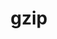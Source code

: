 ---
title: "gzip"
layout: cache
categories: [package, develop]
meta: {"compilers": ["apple-clang@16.0.0", "gcc@10.5.0", "gcc@11.4.0", "gcc@13.3.0"], "num_specs": 28, "num_specs_by_stack": {"developer-tools-aarch64-linux-gnu": 7, "developer-tools-darwin": 6, "developer-tools-x86_64_v3-linux-gnu": 7, "hep": 8, "root": 28}, "oss": ["centos7", "rhel8", "sequoia", "ubuntu22.04"], "platforms": ["darwin", "linux"], "stacks": ["developer-tools-aarch64-linux-gnu", "developer-tools-darwin", "developer-tools-x86_64_v3-linux-gnu", "hep", "root"], "targets": ["aarch64", "x86_64_v3"], "versions": ["1.13"]}
spec_details: [{"compiler": "gcc@11.4.0", "hash": "36y7nxpuorientvmxw3pxtieg44vqn7g", "os": "ubuntu22.04", "platform": "linux", "size": "-", "stacks": ["hep", "root"], "target": "x86_64_v3", "variants": ["build_system=autotools"], "versions": ["1.13"]}, {"compiler": "apple-clang@16.0.0", "hash": "3aa66ckpyioqqqi3nat3coqoy62xpj3j", "os": "sequoia", "platform": "darwin", "size": "-", "stacks": ["developer-tools-darwin", "root"], "target": "aarch64", "variants": ["build_system=autotools"], "versions": ["1.13"]}, {"compiler": "gcc@13.3.0", "hash": "3evldbolckfnmxhkoiidko5oc7gzu6ge", "os": "rhel8", "platform": "linux", "size": "-", "stacks": ["developer-tools-aarch64-linux-gnu", "root"], "target": "aarch64", "variants": ["build_system=autotools"], "versions": ["1.13"]}, {"compiler": "apple-clang@16.0.0", "hash": "3zjaib3oibbxy55acoio6hfgkrt7v7fr", "os": "sequoia", "platform": "darwin", "size": "-", "stacks": ["developer-tools-darwin", "root"], "target": "aarch64", "variants": ["build_system=autotools"], "versions": ["1.13"]}, {"compiler": "gcc@10.5.0", "hash": "5zpcqhcbdn7gagsw5cryml3fris3mvy7", "os": "centos7", "platform": "linux", "size": "-", "stacks": ["developer-tools-x86_64_v3-linux-gnu", "root"], "target": "x86_64_v3", "variants": ["build_system=autotools"], "versions": ["1.13"]}, {"compiler": "gcc@11.4.0", "hash": "64lvctcc4ihnsd7xs5bqh4qnan5mz3pe", "os": "ubuntu22.04", "platform": "linux", "size": "-", "stacks": ["hep", "root"], "target": "x86_64_v3", "variants": ["build_system=autotools"], "versions": ["1.13"]}, {"compiler": "gcc@11.4.0", "hash": "7cfnrbj26kl5xkgt25t45r4qefydwi4k", "os": "ubuntu22.04", "platform": "linux", "size": "-", "stacks": ["hep", "root"], "target": "x86_64_v3", "variants": ["build_system=autotools"], "versions": ["1.13"]}, {"compiler": "apple-clang@16.0.0", "hash": "ahsvogzvm3joduv2wdbkadwx6ixzvazo", "os": "sequoia", "platform": "darwin", "size": "-", "stacks": ["developer-tools-darwin", "root"], "target": "aarch64", "variants": ["build_system=autotools"], "versions": ["1.13"]}, {"compiler": "gcc@11.4.0", "hash": "cd64d2ttyrovqngnua6crkteti6rnl47", "os": "ubuntu22.04", "platform": "linux", "size": "-", "stacks": ["hep", "root"], "target": "x86_64_v3", "variants": ["build_system=autotools"], "versions": ["1.13"]}, {"compiler": "gcc@10.5.0", "hash": "e5vsqyf4pflbnq2g6o4ep74zfsq4uqdk", "os": "centos7", "platform": "linux", "size": "-", "stacks": ["developer-tools-x86_64_v3-linux-gnu", "root"], "target": "x86_64_v3", "variants": ["build_system=autotools"], "versions": ["1.13"]}, {"compiler": "gcc@13.3.0", "hash": "e6urbgxvyvvkr4alqtre2mqpcatmias3", "os": "rhel8", "platform": "linux", "size": "-", "stacks": ["developer-tools-aarch64-linux-gnu", "root"], "target": "aarch64", "variants": ["build_system=autotools"], "versions": ["1.13"]}, {"compiler": "gcc@10.5.0", "hash": "faq64xyiytn62x6sceahiv7tr7vx27gq", "os": "centos7", "platform": "linux", "size": "-", "stacks": ["developer-tools-x86_64_v3-linux-gnu", "root"], "target": "x86_64_v3", "variants": ["build_system=autotools"], "versions": ["1.13"]}, {"compiler": "gcc@10.5.0", "hash": "frkk3jz4ezd6k6ef5w3xclatp2aazs5y", "os": "centos7", "platform": "linux", "size": "-", "stacks": ["developer-tools-x86_64_v3-linux-gnu", "root"], "target": "x86_64_v3", "variants": ["build_system=autotools"], "versions": ["1.13"]}, {"compiler": "apple-clang@16.0.0", "hash": "ftsdber4jo7oosd2rnmesxhmndurtq2b", "os": "sequoia", "platform": "darwin", "size": "-", "stacks": ["developer-tools-darwin", "root"], "target": "aarch64", "variants": ["build_system=autotools"], "versions": ["1.13"]}, {"compiler": "apple-clang@16.0.0", "hash": "hesjtmsizfzbk2o3qf7dsb5unatypftk", "os": "sequoia", "platform": "darwin", "size": "-", "stacks": ["developer-tools-darwin", "root"], "target": "aarch64", "variants": ["build_system=autotools"], "versions": ["1.13"]}, {"compiler": "gcc@13.3.0", "hash": "i4yoyjjszn6hogo5aawyrvfs3wjrigwc", "os": "rhel8", "platform": "linux", "size": "-", "stacks": ["developer-tools-aarch64-linux-gnu", "root"], "target": "aarch64", "variants": ["build_system=autotools"], "versions": ["1.13"]}, {"compiler": "gcc@11.4.0", "hash": "ibdyuru6p2b5jqskydf5k6umzg27hwu3", "os": "ubuntu22.04", "platform": "linux", "size": "-", "stacks": ["hep", "root"], "target": "x86_64_v3", "variants": ["build_system=autotools"], "versions": ["1.13"]}, {"compiler": "gcc@10.5.0", "hash": "l4knihdeb5p4bqq4dtxof3eb4tpcbxb4", "os": "centos7", "platform": "linux", "size": "-", "stacks": ["developer-tools-x86_64_v3-linux-gnu", "root"], "target": "x86_64_v3", "variants": ["build_system=autotools"], "versions": ["1.13"]}, {"compiler": "gcc@13.3.0", "hash": "lhiwvoyfdbl4swihuwunf3cms6agb6h7", "os": "rhel8", "platform": "linux", "size": "-", "stacks": ["developer-tools-aarch64-linux-gnu", "root"], "target": "aarch64", "variants": ["build_system=autotools"], "versions": ["1.13"]}, {"compiler": "gcc@13.3.0", "hash": "m3pcppwezdgy5w3alfao7e2zighddedx", "os": "rhel8", "platform": "linux", "size": "-", "stacks": ["developer-tools-aarch64-linux-gnu", "root"], "target": "aarch64", "variants": ["build_system=autotools"], "versions": ["1.13"]}, {"compiler": "gcc@10.5.0", "hash": "mh3ssf7gsl7rrpwoz34agmpzmcvtoaq5", "os": "centos7", "platform": "linux", "size": "-", "stacks": ["developer-tools-x86_64_v3-linux-gnu", "root"], "target": "x86_64_v3", "variants": ["build_system=autotools"], "versions": ["1.13"]}, {"compiler": "apple-clang@16.0.0", "hash": "n5u2j2qzkmcnssjmgrs2pvwhwsrnbit6", "os": "sequoia", "platform": "darwin", "size": "-", "stacks": ["developer-tools-darwin", "root"], "target": "aarch64", "variants": ["build_system=autotools"], "versions": ["1.13"]}, {"compiler": "gcc@13.3.0", "hash": "np7fhovp62imgfdkzfa7dcz2olsd5vx4", "os": "rhel8", "platform": "linux", "size": "-", "stacks": ["developer-tools-aarch64-linux-gnu", "root"], "target": "aarch64", "variants": ["build_system=autotools"], "versions": ["1.13"]}, {"compiler": "gcc@13.3.0", "hash": "oi4kowdq5jwl2npbwjo6y64h2uen5v5o", "os": "rhel8", "platform": "linux", "size": "-", "stacks": ["developer-tools-aarch64-linux-gnu", "root"], "target": "aarch64", "variants": ["build_system=autotools"], "versions": ["1.13"]}, {"compiler": "gcc@11.4.0", "hash": "qbny7huwfix7jmubrvu47mfq73f7q7kq", "os": "ubuntu22.04", "platform": "linux", "size": "-", "stacks": ["hep", "root"], "target": "x86_64_v3", "variants": ["build_system=autotools"], "versions": ["1.13"]}, {"compiler": "gcc@11.4.0", "hash": "xjdp52kn5psisugbouzafd6tzfvn33gr", "os": "ubuntu22.04", "platform": "linux", "size": "-", "stacks": ["hep", "root"], "target": "x86_64_v3", "variants": ["build_system=autotools"], "versions": ["1.13"]}, {"compiler": "gcc@11.4.0", "hash": "ye4dfwlvtibc7lle47kwkdd7mzfmsiiq", "os": "ubuntu22.04", "platform": "linux", "size": "-", "stacks": ["hep", "root"], "target": "x86_64_v3", "variants": ["build_system=autotools"], "versions": ["1.13"]}, {"compiler": "gcc@10.5.0", "hash": "zc27c6wvpvzy7itgokgyiniblbbdjpb2", "os": "centos7", "platform": "linux", "size": "-", "stacks": ["developer-tools-x86_64_v3-linux-gnu", "root"], "target": "x86_64_v3", "variants": ["build_system=autotools"], "versions": ["1.13"]}]
---